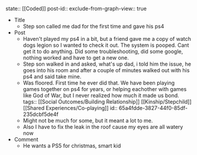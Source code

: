 state:: [[Coded]]
post-id::
exclude-from-graph-view:: true

- Title
	- Step son called me dad for the first time and gave his ps4
- Post
	- Haven't played my ps4 in a bit, but a friend gave me a copy of watch dogs legion so I wanted to check it out. The system is pooped. Cant get it to do anything. Did some troubleshooting, did some google, nothing worked and have to get a new one.
	- Step son walked in and asked, what's up dad, i told him the issue, he goes into his room and after a couple of minutes walked out with his ps4 and said take mine.
	- Was floored. First time he ever did that. We have been playing games together on ps4 for years, or helping eachother with games like God of War, but I never realized how much it made us bond.
	  tags:: [[Social Outcomes/Building Relationship]] [[Kinship/Stepchild]] [[Shared Experiences/Co-playing]]
	  id:: 65a4fdde-3827-44f0-85df-235dcbf5de4f
	- Might not be much for some, but it meant a lot to me.
	- Also I have to fix the leak in the roof cause my eyes are all watery now
- Comment
	- He wants a PS5 for christmas, smart kid